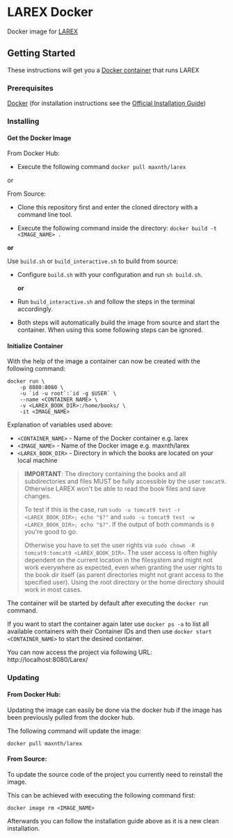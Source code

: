 # LAREX Docker
Docker image for [LAREX](https://github.com/OCR4all/LAREX)

## Getting Started

These instructions will get you a [Docker container](https://www.docker.com/what-container) that runs LAREX

### Prerequisites

[Docker](https://www.docker.com) (for installation instructions see the [Official Installation Guide](https://docs.docker.com/install/))

### Installing

#### Get the Docker Image
From Docker Hub:
* Execute the following command ```docker pull maxnth/larex```

or

From Source:
* Clone this repository first and enter the cloned directory with a command line tool.

* Execute the following command inside the directory: ``` docker build -t <IMAGE_NAME> . ``` 

__or__

Use `build.sh` or `build_interactive.sh` to build from source:
* Configure `build.sh` with your configuration and run `sh build.sh`.

    __or__

* Run `build_interactive.sh` and follow the steps in the terminal accordingly.
* Both steps will automatically build the image from source and start the container. When using this some following steps can be ignored.

#### Initialize Container
With the help of the image a container can now be created with the following command:
```
docker run \
    -p 8080:8080 \
    -u `id -u root`:`id -g $USER` \
    --name <CONTAINER_NAME> \
    -v <LAREX_BOOK_DIR>:/home/books/ \
    -it <IMAGE_NAME>
```

Explanation of variables used above:
* `<CONTAINER_NAME>` - Name of the Docker container e.g. larex
* `<IMAGE_NAME>` - Name of the Docker image e.g. maxnth/larex
* `<LAREX_BOOK_DIR>` - Directory in which the books are located on your local machine

> **IMPORTANT**: The directory containing the books and all subdirectories and files MUST be fully accessible by the user `tomcat9`. 
Otherwise LAREX won't be able to read the book files and save changes.
>
> To test if this is the case, run `sudo -u tomcat9 test -r <LAREX_BOOK_DIR>; echo "$?"` and `sudo -u tomcat9 test -w <LAREX_BOOK_DIR>; echo "$?"`. 
If the output of both commands is `0` you're good to go.
>
> Otherwise you have to set the user rights via `sudo chown -R tomcat9:tomcat9 <LAREX_BOOK_DIR>`. 
The user access is often highly dependent on the current location in the filesystem and might not work everywhere as expected, even when granting the user rights to the book dir itself (as parent directories might not grant access to the specified user). 
Using the root directory or the home directory should work in most cases.

The container will be started by default after executing the `docker run` command.

If you want to start the container again later use `docker ps -a` to list all available containers with their Container IDs and then use `docker start <CONTAINER_NAME>` to start the desired container.

You can now access the project via following URL: http://localhost:8080/Larex/

### Updating
#### From Docker Hub:

Updating the image can easily be done via the docker hub if the image has been previously pulled from the docker hub.

The following command will update the image:
```
docker pull maxnth/larex
```

#### From Source:

To update the source code of the project you currently need to reinstall the image.

This can be achieved with executing the following command first:
```
docker image rm <IMAGE_NAME>
```
Afterwards you can follow the installation guide above as it is a new clean installation.
